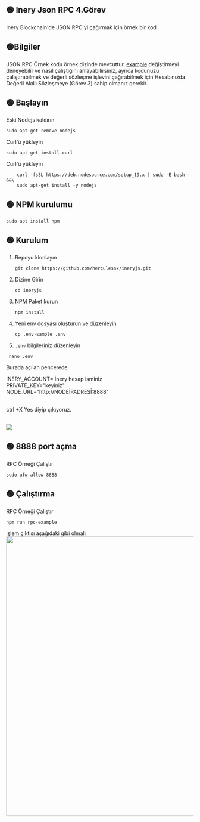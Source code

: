 ## 🟢 Inery Json RPC 4.Görev
Inery Blockchain'de JSON RPC'yi çağırmak için örnek bir kod

## 🟢Bilgiler

JSON RPC Örnek kodu örnek dizinde mevcuttur, [example](https://github.com/herculessx/ineryjs/blob/master/example/) değiştirmeyi deneyebilir ve nasıl çalıştığını anlayabilirsiniz, ayrıca kodunuzu çalıştırabilmek ve değerli sözleşme işlevini çağırabilmek için Hesabınızda Değerli Akıllı Sözleşmeye (Görev 3) sahip olmanız gerekir.


## 🟢 Başlayın
Eski Nodejs kaldırın
<br>

```shell
sudo apt-get remove nodejs
```

Curl'ü yükleyin

```shell
sudo apt-get install curl
```

Curl'ü yükleyin

```shell
    curl -fsSL https://deb.nodesource.com/setup_19.x | sudo -E bash - &&\
    sudo apt-get install -y nodejs
```

     
## 🟢 NPM kurulumu

```shell
sudo apt install npm
```



## 🟢 Kurulum

1. Repoyu klonlayın

   ```
   git clone https://github.com/herculessx/ineryjs.git
   ```

2. Dizine Girin

   ```
   cd ineryjs
   ```

3. NPM Paket kurun

   ```
   npm install
   ```

4. Yeni env dosyası oluşturun ve düzenleyin

   ```
   cp .env-sample .env
   ```

5.  ```.env``` bilgileriniz düzenleyin

  ```
   nano .env
   ```

Burada açılan pencerede <br>

INERY_ACCOUNT=  İnery hesap isminiz <br>
PRIVATE_KEY="keyiniz"<br>
NODE_URL="http://NODEİPADRESİ:8888" 
<br><br>

ctrl +X  Yes diyip çıkıyoruz.


<br>
<img src="https://raw.githubusercontent.com/herculessx/Q-Network-Testnet/main/env-duzenle.png" >

## 🟢 8888 port açma 

RPC Örneği Çalıştır

```
sudo ufw allow 8888
```


## 🟢 Çalıştırma

RPC Örneği Çalıştır

```
npm run rpc-example
```

işlem çıktısı aşağıdaki gibi olmalı<br>
<img src="https://raw.githubusercontent.com/herculessx/Q-Network-Testnet/main/inery-okey.PNG" width="750">

